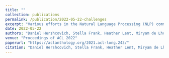 ```yaml
---
title: ""
collection: publications
permalink: /publication/2022-05-22-challenges
excerpt: "Various efforts in the Natural Language Processing (NLP) community have been made to accommodate linguistic diversity and serve speakers of many different languages. However, it is important to acknowledge that speakers and the content they produce and require, vary not just by language, but also by culture. Although language and culture are tightly linked, there are important differences. Analogous to cross-lingual and multilingual NLP, cross-cultural and multicultural NLP considers these differences in order to better serve users of NLP systems. We propose a principled framework to frame these efforts, and survey existing and potential strategies."
date: 2022-05-22
authors: "Daniel Hershcovich, Stella Frank, Heather Lent, Miryam de Lhoneux, Mostafa Abdou, Stephanie Brandl, Emanuele Bugliarello, Laura Cabello Piqueras, Ilias Chalkidis, Ruixiang Cui, Constanza Fierro, Katerina Margatina, <b>Phillip Rust</b>, Anders Søgaard"
venue: "Proceedings of ACL 2022"
paperurl: "https://aclanthology.org/2021.acl-long.243/"
citation: "Daniel Hershcovich, Stella Frank, Heather Lent, Miryam de Lhoneux, Mostafa Abdou, Stephanie Brandl, Emanuele Bugliarello, Laura Cabello Piqueras, Ilias Chalkidis, Ruixiang Cui, Constanza Fierro, Katerina Margatina, <b>Phillip Rust</b>, Anders Søgaard (2022). Challenges and Strategies in Cross-Cultural NLP. In <i>Proceedings of ACL 2022</i>."
---
```

